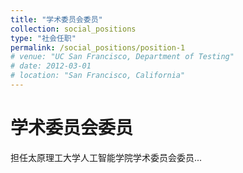 ```yaml
---
title: "学术委员会委员"
collection: social_positions
type: "社会任职"
permalink: /social_positions/position-1
# venue: "UC San Francisco, Department of Testing"
# date: 2012-03-01
# location: "San Francisco, California"
---
```


# 学术委员会委员

担任太原理工大学人工智能学院学术委员会委员...
